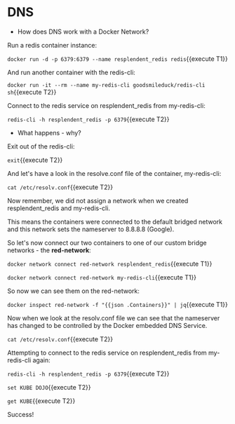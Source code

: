# DNS

- How does DNS work with a Docker Network?

Run a redis container instance:

`docker run -d -p 6379:6379 --name resplendent_redis redis`{{execute T1}}

And run another container with the redis-cli:

`docker run -it --rm --name my-redis-cli goodsmileduck/redis-cli sh`{{execute T2}}

Connect to the redis service on resplendent_redis from my-redis-cli:

`redis-cli -h resplendent_redis -p 6379`{{execute T2}}

- What happens - why?

Exit out of the redis-cli:

`exit`{{execute T2}}

And let's have a look in the resolve.conf file of the container, my-redis-cli:

`cat /etc/resolv.conf`{{execute T2}}

Now remember, we did not assign a network when we created resplendent_redis and my-redis-cli.

This means the containers were connected to the default bridged network and this network sets the nameserver to 8.8.8.8 (Google).

So let's now connect our two containers to one of our custom bridge networks - the **red-network**:

`docker network connect red-network resplendent_redis`{{execute T1}}

`docker network connect red-network my-redis-cli`{{execute T1}}

So now we can see them on the red-network:

`docker inspect red-network -f "{{json .Containers}}" | jq`{{execute T1}}

Now when we look at the resolv.conf file we can see that the nameserver has changed to be controlled by the Docker embedded DNS Service.

`cat /etc/resolv.conf`{{execute T2}}

Attempting to connect to the redis service on resplendent_redis from my-redis-cli again:

`redis-cli -h resplendent_redis -p 6379`{{execute T2}}

`set KUBE DOJO`{{execute T2}}

`get KUBE`{{execute T2}}

Success!
